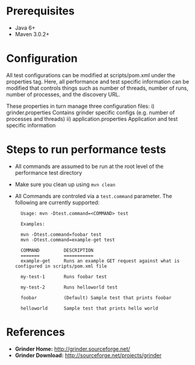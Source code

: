 Prerequisites
=============

* Java 6+
* Maven 3.0.2+

# Configuration

All test configurations can be modified at scripts/pom.xml under the properties tag.
Here, all performance and test specific information can be modified that controls
things such as number of threads, number of runs, number of processes, and the
discovery URL.

These properties in turn manage three configuration files:
i) grinder.properties		Contains grinder specific configs (e.g. number of processes and threads)
ii) application.properties	Application and test specific information

# Steps to run performance tests

* All commands are assumed to be run at the root level of the performance test directory
* Make sure you clean up using `mvn clean`
* All Commands are controled via a `test.command` parameter. The following are
currently supported:

		Usage: mvn -Dtest.command=<COMMAND> test

   		Examples:

        mvn -Dtest.command=foobar test
        mvn -Dtest.command=example-get test

	    COMMAND			DESCRIPTION
	    =======			===========
	    example-get		Runs an example GET request against what is configured in scripts/pom.xml file

	    my-test-1		Runs foobar test

	    my-test-2	    Runs helloworld test

	    foobar			(Default) Sample test that prints foobar

	    helloworld		Sample test that prints hello world


References
==========


* **Grinder Home:** http://grinder.sourceforge.net/
* **Grinder Download:** http://sourceforge.net/projects/grinder